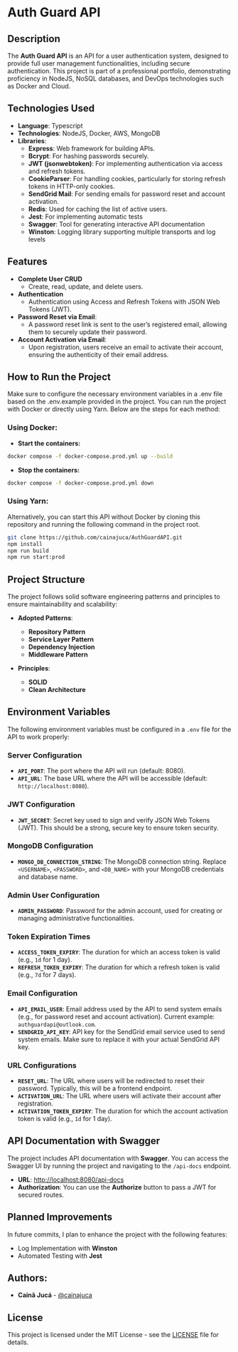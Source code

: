 # **Auth Guard API**

## **Description**

The **Auth Guard API** is an API for a user authentication system, designed to provide full user management functionalities, including secure authentication. This project is part of a professional portfolio, demonstrating proficiency in NodeJS, NoSQL databases, and DevOps technologies such as Docker and Cloud.

## **Technologies Used**

- **Language**: Typescript
- **Technologies**: NodeJS, Docker, AWS, MongoDB
- **Libraries**: 
  - **Express**: Web framework for building APIs.
  - **Bcrypt**: For hashing passwords securely.
  - **JWT (jsonwebtoken)**: For implementing authentication via access and refresh tokens.
  - **CookieParser**: For handling cookies, particularly for storing refresh tokens in HTTP-only cookies.
  - **SendGrid Mail**: For sending emails for password reset and account activation.
  - **Redis**: Used for caching the list of active users.
  - **Jest**: For implementing automatic tests
  - **Swagger**: Tool for generating interactive API documentation
  - **Winston**: Logging library supporting multiple transports and log levels

## **Features**

- **Complete User CRUD**
  - Create, read, update, and delete users.
- **Authentication**
  - Authentication using Access and Refresh Tokens with JSON Web Tokens (JWT).
- **Password Reset via Email**: 
  - A password reset link is sent to the user’s registered email, allowing them to securely update their password.
- **Account Activation via Email**: 
  - Upon registration, users receive an email to activate their account, ensuring the authenticity of their email address.

## **How to Run the Project**

Make sure to configure the necessary environment variables in a .env file based on the .env.example provided in the project.
You can run the project with Docker or directly using Yarn. Below are the steps for each method:

### Using Docker:

- **Start the containers:**
```bash
docker compose -f docker-compose.prod.yml up --build
```

- **Stop the containers:**
```bash
docker compose -f docker-compose.prod.yml down
```

### Using Yarn:
Alternatively, you can start this API without Docker by cloning this repository and running the following command in the project root.

```bash
git clone https://github.com/cainajuca/AuthGuardAPI.git
npm install
npm run build
npm run start:prod
```

## **Project Structure**

The project follows solid software engineering patterns and principles to ensure maintainability and scalability:

- **Adopted Patterns**:
  - **Repository Pattern**
  - **Service Layer Pattern**
  - **Dependency Injection**
  - **Middleware Pattern**

- **Principles**:
  - **SOLID**
  - **Clean Architecture**

## **Environment Variables**

The following environment variables must be configured in a `.env` file for the API to work properly:

### Server Configuration
- **`API_PORT`**: The port where the API will run (default: 8080).
- **`API_URL`**: The base URL where the API will be accessible (default: `http://localhost:8080`).

### JWT Configuration
- **`JWT_SECRET`**: Secret key used to sign and verify JSON Web Tokens (JWT). This should be a strong, secure key to ensure token security.

### MongoDB Configuration
- **`MONGO_DB_CONNECTION_STRING`**: The MongoDB connection string. Replace `<USERNAME>`, `<PASSWORD>`, and `<DB_NAME>` with your MongoDB credentials and database name.

### Admin User Configuration
- **`ADMIN_PASSWORD`**: Password for the admin account, used for creating or managing administrative functionalities.

### Token Expiration Times
- **`ACCESS_TOKEN_EXPIRY`**: The duration for which an access token is valid (e.g., `1d` for 1 day).
- **`REFRESH_TOKEN_EXPIRY`**: The duration for which a refresh token is valid (e.g., `7d` for 7 days).

### Email Configuration
- **`API_EMAIL_USER`**: Email address used by the API to send system emails (e.g., for password reset and account activation). Current example: `authguardapi@outlook.com`.
- **`SENDGRID_API_KEY`**: API key for the SendGrid email service used to send system emails. Make sure to replace it with your actual SendGrid API key.

### URL Configurations
- **`RESET_URL`**: The URL where users will be redirected to reset their password. Typically, this will be a frontend endpoint.
- **`ACTIVATION_URL`**: The URL where users will activate their account after registration.
- **`ACTIVATION_TOKEN_EXPIRY`**: The duration for which the account activation token is valid (e.g., `1d` for 1 day).

## **API Documentation with Swagger**
The project includes API documentation with **Swagger**. You can access the Swagger UI by running the project and navigating to the `/api-docs` endpoint.
- **URL**: [http://localhost:8080/api-docs](http://localhost:8080/api-docs)
- **Authorization**: You can use the **Authorize** button to pass a JWT for secured routes.

## **Planned Improvements**

In future commits, I plan to enhance the project with the following features:

- Log Implementation with **Winston**
- Automated Testing with **Jest**

## **Authors:**
- **Cainã Jucá** - [@cainajuca](https://www.linkedin.com/in/cainajuca)

## License

This project is licensed under the MIT License - see the [LICENSE](./LICENSE) file for details.